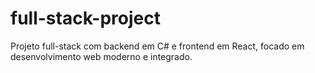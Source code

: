 # full-stack-project
Projeto full-stack com backend em C# e frontend em React, focado em desenvolvimento web moderno e integrado.
